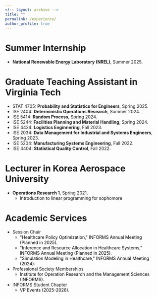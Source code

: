 ```yaml
---
<!-- layout: archive -->
title: ""
permalink: /experience/
author_profile: true
---
```

# Summer Internship
* **National Renewable Energy Laboratory (NREL)**, Summer 2025.

# Graduate Teaching Assistant in Virginia Tech
* STAT 4705: **Probability and Statistics for Engineers**, Spring 2025.
* ISE 2404: **Deterministic Operations Research**, Summer 2024.
* ISE 5414: **Random Process**, Spring 2024.
* ISE 5244: **Facilities Planning and Material Handling**, Spring 2024.
* ISE 4424: **Logistics Enginnering**, Fall 2023.
* ISE 2034: **Data Management for Industrial and Systems Engineers**, Spring 2023.
* ISE 5204: **Manufacturing Systems Engineering**, Fall 2022.
* ISE 4404: **Statistical Quality Control**, Fall 2022.

# Lecturer in Korea Aerospace University
* **Operations Research 1**, Spring 2021.
  * <span style="color: black"> Introduction to linear programming for sophomore  </span>

# Academic Services
* Session Chair
  * <span style="color: black"> "Healthcare Policy Optimization," INFORMS Annual Meeting (Planned in 2025).
  * <span style="color: black"> "Inference and Resource Allocation in Healthcare Systems," INFORMS Annual Meeting (Planned in 2025).
  * <span style="color: black"> "Simulation Modeling in Healthcare," INFORMS Annual Meeting (2024).
* Professional Society Memberships
  * <span style="color: black"> Institute for Operation Research and the Management Sciences (INFORMS).
* INFORMS Student Chapter
  * <span style="color: black"> VP Events (2025-2026).
